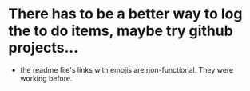 # There has to be a better way to log the to do items, maybe try github projects...

  * the readme file's links with emojis are non-functional. They were working before.